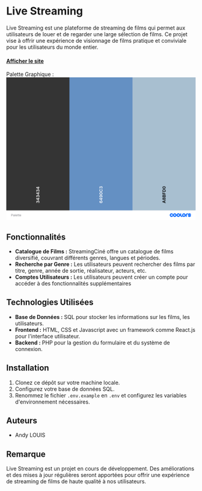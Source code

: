 # Live Streaming

Live Streaming est une plateforme de streaming de films qui permet aux utilisateurs de louer et de regarder une large sélection de films. Ce projet vise à offrir une expérience de visionnage de films pratique et conviviale pour les utilisateurs du monde entier.

#### [Afficher le site](https://lowkeyalways.github.io/CDA_Streaming_Project/)

Palette Graphique :
![Palette](./asset/Palette.png)

## Fonctionnalités

- **Catalogue de Films :** StreamingCiné offre un catalogue de films diversifié, couvrant différents genres, langues et périodes.
- **Recherche par Genre :** Les utilisateurs peuvent rechercher des films par titre, genre, année de sortie, réalisateur, acteurs, etc.
- **Comptes Utilisateurs :** Les utilisateurs peuvent créer un compte pour accéder à des fonctionnalités supplémentaires

## Technologies Utilisées

- **Base de Données :** SQL pour stocker les informations sur les films, les utilisateurs.
- **Frontend :** HTML, CSS et Javascript avec un framework comme React.js pour l'interface utilisateur.
- **Backend :** PHP pour la gestion du formulaire et du système de connexion.

## Installation

1. Clonez ce dépôt sur votre machine locale.
2. Configurez votre base de données SQL.
3. Renommez le fichier `.env.example` en `.env` et configurez les variables d'environnement nécessaires.

## Auteurs

- Andy LOUIS

## Remarque

Live Streaming est un projet en cours de développement. Des améliorations et des mises à jour régulières seront apportées pour offrir une expérience de streaming de films de haute qualité à nos utilisateurs.
